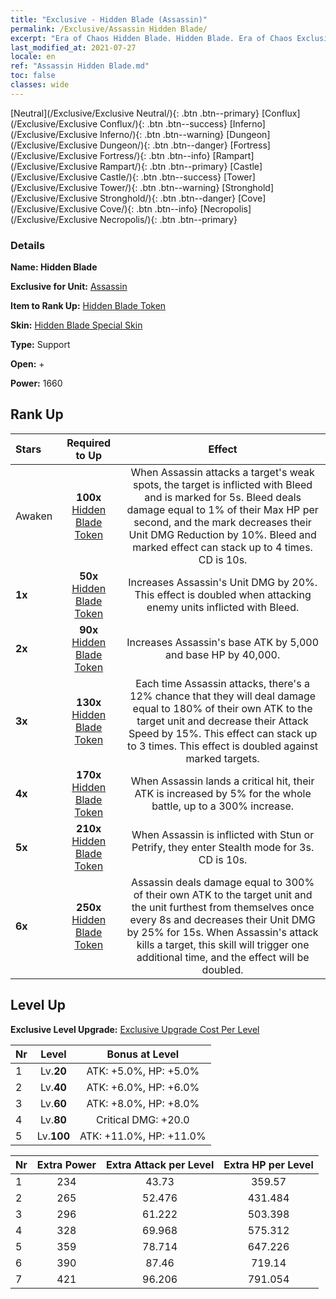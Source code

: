 ```yaml
---
title: "Exclusive - Hidden Blade (Assassin)"
permalink: /Exclusive/Assassin Hidden Blade/
excerpt: "Era of Chaos Hidden Blade. Hidden Blade. Era of Chaos Exclusive Hidden Blade. Assassin Exclusive."
last_modified_at: 2021-07-27
locale: en
ref: "Assassin Hidden Blade.md"
toc: false
classes: wide
---
```

 [Neutral](/Exclusive/Exclusive Neutral/){: .btn .btn--primary} [Conflux](/Exclusive/Exclusive Conflux/){: .btn .btn--success} [Inferno](/Exclusive/Exclusive Inferno/){: .btn .btn--warning} [Dungeon](/Exclusive/Exclusive Dungeon/){: .btn .btn--danger} [Fortress](/Exclusive/Exclusive Fortress/){: .btn .btn--info} [Rampart](/Exclusive/Exclusive Rampart/){: .btn .btn--primary} [Castle](/Exclusive/Exclusive Castle/){: .btn .btn--success} [Tower](/Exclusive/Exclusive Tower/){: .btn .btn--warning} [Stronghold](/Exclusive/Exclusive Stronghold/){: .btn .btn--danger} [Cove](/Exclusive/Exclusive Cove/){: .btn .btn--info} [Necropolis](/Exclusive/Exclusive Necropolis/){: .btn .btn--primary} 

### Details
 **Name: Hidden Blade** 

 **Exclusive for Unit:** [Assassin](/units/Assassin/) 

 **Item to Rank Up:** [Hidden Blade Token](/Items/con_2200/)

 **Skin:** [Hidden Blade Special Skin](/Items/con_2199/)

 **Type:** Support

 **Open:** +

 **Power:** 1660

## Rank Up

  |     Stars    |  Required to Up | Effect |
  |:-------------|:---------------:|:---------------:|
  |  Awaken  | **100x** [Hidden Blade Token](/Items/con_2200/) | When Assassin attacks a target's weak spots, the target is inflicted with Bleed and is marked for 5s. Bleed deals damage equal to 1% of their Max HP per second, and the mark decreases their Unit DMG Reduction by 10%. Bleed and marked effect can stack up to 4 times. CD is 10s. |
  | **1x** <i class="fas fa-star"/> | **50x** [Hidden Blade Token](/Items/con_2200/) | Increases Assassin's Unit DMG by 20%. This effect is doubled when attacking enemy units inflicted with Bleed. |
  | **2x** <i class="fas fa-star"/> | **90x** [Hidden Blade Token](/Items/con_2200/) | Increases Assassin's base ATK by 5,000 and base HP by 40,000. |
  | **3x** <i class="fas fa-star"/> | **130x** [Hidden Blade Token](/Items/con_2200/) | Each time Assassin attacks, there's a 12% chance that they will deal damage equal to 180% of their own ATK to the target unit and decrease their Attack Speed by 15%. This effect can stack up to 3 times. This effect is doubled against marked targets. |
  | **4x** <i class="fas fa-star"/> | **170x** [Hidden Blade Token](/Items/con_2200/) | When Assassin lands a critical hit, their ATK is increased by 5% for the whole battle, up to a 300% increase. |
  | **5x** <i class="fas fa-star"/> | **210x** [Hidden Blade Token](/Items/con_2200/) | When Assassin is inflicted with Stun or Petrify, they enter Stealth mode for 3s. CD is 10s. |
  | **6x** <i class="fas fa-star"/> | **250x** [Hidden Blade Token](/Items/con_2200/) | Assassin deals damage equal to 300% of their own ATK to the target unit and the unit furthest from themselves once every 8s and decreases their Unit DMG by 25% for 15s. When Assassin's attack kills a target, this skill will trigger one additional time, and the effect will be doubled. |


## Level Up
 **Exclusive Level Upgrade:** [Exclusive Upgrade Cost Per Level](/Exclusive/ExclusiveUpgradeCostPerLevel/)

  |  Nr  |   Level  | Bonus at Level |
  |:-----|:--------:|:--------------:|
  | 1 | Lv.**20** | ATK: +5.0%, HP: +5.0% |
  | 2 | Lv.**40** | ATK: +6.0%, HP: +6.0% |
  | 3 | Lv.**60** | ATK: +8.0%, HP: +8.0% |
  | 4 | Lv.**80** | Critical DMG: +20.0 |
  | 5 | Lv.**100** | ATK: +11.0%, HP: +11.0% |


  |  Nr  |  Extra Power | Extra Attack per Level | Extra HP per Level |
  |:-----|:--------:|:--------:|:--------:|
  | 1 | 234 | 43.73 | 359.57 |
  | 2 | 265 | 52.476 | 431.484 |
  | 3 | 296 | 61.222 | 503.398 |
  | 4 | 328 | 69.968 | 575.312 |
  | 5 | 359 | 78.714 | 647.226 |
  | 6 | 390 | 87.46 | 719.14 |
  | 7 | 421 | 96.206 | 791.054 |


